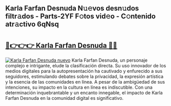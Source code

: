 ## Karla Farfan Desnuda N𝚞𝚎vos desn𝚞dos filtr𝚊dos - Parts-2YF F𝚘tos vid𝚎o - C𝚘ntenido atr𝚊ctivo 6qNsq

# <h2><a href="http://mb1he7.tromn.icu/?c=Karla+Farfan+Desnuda">🔗👉👉👉 Karla Farfan Desnuda 🔗🔗</a></h2>

[![Karla Farfan Desnuda nuevo](https://i.imgur.com/pEAQMta.gif)](http://mb1he7.tromn.icu/?c=Karla+Farfan+Desnuda)
Karla Farfan Desnuda, un personaje complejo e intrigante, elude la clasificación directa. Su uso innovador de los medios digitales para la autopresentación ha cautivado y enfurecido a sus seguidores, estimulando debates sobre la privacidad, la expresión artística y la esencia de las comunidades en línea. A pesar de la ambigüedad de sus intenciones, su impacto en la cultura en línea es indiscutible. Con una determinación inquebrantable y un encanto innegable, el impacto de Karla Farfan Desnuda en la comunidad digital es significativo.

